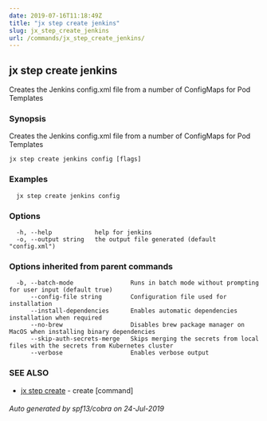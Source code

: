```yaml
---
date: 2019-07-16T11:18:49Z
title: "jx step create jenkins"
slug: jx_step_create_jenkins
url: /commands/jx_step_create_jenkins/
---
```

## jx step create jenkins

Creates the Jenkins config.xml file from a number of ConfigMaps for Pod Templates

### Synopsis

Creates the Jenkins config.xml file from a number of ConfigMaps for Pod Templates

```
jx step create jenkins config [flags]
```

### Examples

```
  jx step create jenkins config
```

### Options

```
  -h, --help            help for jenkins
  -o, --output string   the output file generated (default "config.xml")
```

### Options inherited from parent commands

```
  -b, --batch-mode                Runs in batch mode without prompting for user input (default true)
      --config-file string        Configuration file used for installation
      --install-dependencies      Enables automatic dependencies installation when required
      --no-brew                   Disables brew package manager on MacOS when installing binary dependencies
      --skip-auth-secrets-merge   Skips merging the secrets from local files with the secrets from Kubernetes cluster
      --verbose                   Enables verbose output
```

### SEE ALSO

* [jx step create](/commands/jx_step_create/)	 - create [command]

###### Auto generated by spf13/cobra on 24-Jul-2019
